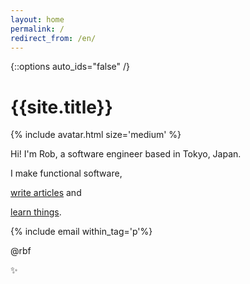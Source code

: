 ```yaml
---
layout: home
permalink: /
redirect_from: /en/
---
```


{::options auto_ids="false" /}

# {{site.title}}

{% include avatar.html size='medium' %}

Hi! I'm Rob, a software engineer based in Tokyo, Japan.

I make functional software,

[write articles](/blog) and

[learn things](/learning).

{% include email within_tag='p'%}

@rbf

:sparkles:
